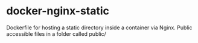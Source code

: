 # docker-nginx-static
Dockerfile for hosting a static directory inside a container via Nginx. Public accessible files in a folder called public/
